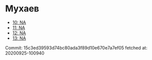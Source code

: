 # Мухаев
- [10: NA](10.md)
- [11: NA](11.md)
- [12: NA](12.md)
- [13: NA](13.md)

Commit: 15c3ed39593d74bc80ada3f89d10e670e7a7ef05
 fetched at: 20200925-100940
